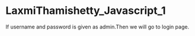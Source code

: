 # LaxmiThamishetty_Javascript_1

If username and password is given as admin.Then we will go to login page.
